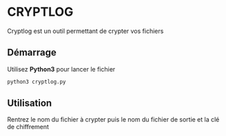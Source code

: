 # CRYPTLOG

Cryptlog est un outil permettant de crypter vos fichiers

## Démarrage

Utilisez **Python3** pour lancer le fichier
```bash
python3 cryptlog.py
```

## Utilisation

Rentrez le nom du fichier à crypter puis le nom du fichier de sortie et la clé de chiffrement
